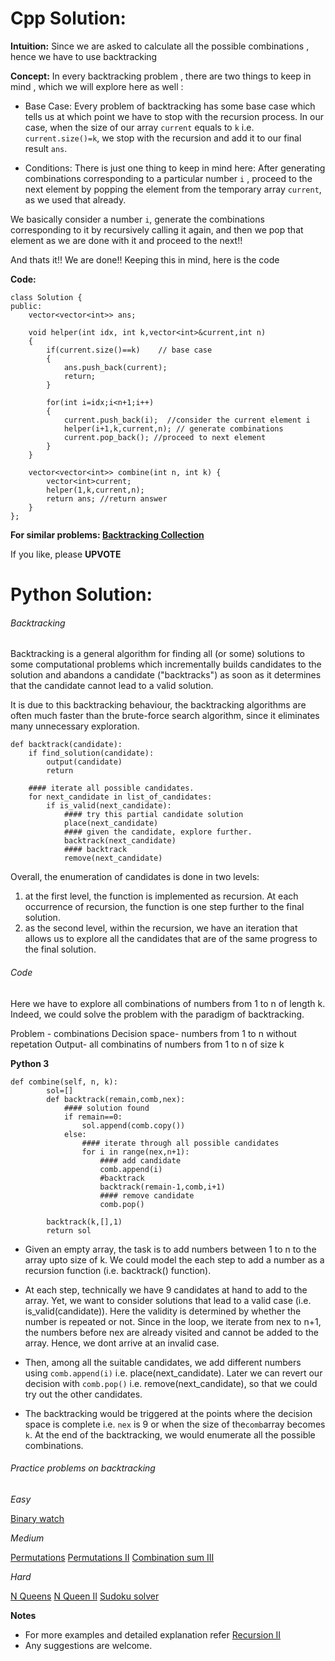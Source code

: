 # Cpp Solution:
**Intuition:** Since we are asked to calculate all the possible combinations , hence we have to use backtracking

**Concept:** In every backtracking problem , there are two things to keep in mind , which we will explore here as well :
*  Base Case: Every problem of backtracking has some base case which tells us at which point we have to stop with the recursion process. In our case, when the size of our array `current` equals to `k` i.e. `current.size()=k`, we stop with the recursion and add it to our final result `ans`.

*   Conditions: There is just one thing to keep in mind here:
   After generating combinations corresponding to a particular number `i` , proceed to the next element by popping the element from the temporary array `current`, as we used that already. 
 
We basically consider a number `i`, generate the combinations corresponding to it by recursively calling it again, and then we pop that element as we are done with it and proceed to the next!!
		
And thats it!! We are done!! Keeping this in mind, here is the code

**Code:**
```
class Solution {
public:
    vector<vector<int>> ans;
    
    void helper(int idx, int k,vector<int>&current,int n)
    {
        if(current.size()==k)    // base case
        {
            ans.push_back(current);
            return;
        }
        
        for(int i=idx;i<n+1;i++)
        {
            current.push_back(i);  //consider the current element i
            helper(i+1,k,current,n); // generate combinations
            current.pop_back(); //proceed to next element
        }
    }
    
    vector<vector<int>> combine(int n, int k) {
        vector<int>current;
        helper(1,k,current,n);
        return ans; //return answer
    }
};
```
**For similar problems: [Backtracking Collection](https://leetcode.com/discuss/interview-question/1141947/backtracking-study-and-analysis)**

If you like, please **UPVOTE**


# Python Solution:
###### Backtracking
Backtracking is a general algorithm for finding all (or some) solutions to some computational problems which incrementally builds candidates to the solution and abandons a candidate ("backtracks") as soon as it determines that the candidate cannot lead to a valid solution. 

It is due to this backtracking behaviour, the backtracking algorithms are often much faster than the brute-force search algorithm, since it eliminates many unnecessary exploration. 

```
def backtrack(candidate):
    if find_solution(candidate):
        output(candidate)
        return
    
    #### iterate all possible candidates.
    for next_candidate in list_of_candidates:
        if is_valid(next_candidate):
            #### try this partial candidate solution
            place(next_candidate)
            #### given the candidate, explore further.
            backtrack(next_candidate)
            #### backtrack
            remove(next_candidate)
```

Overall, the enumeration of candidates is done in two levels: 
1) at the first level, the function is implemented as recursion. At each occurrence of recursion, the function is one step further to the final solution.  
2) as the second level, within the recursion, we have an iteration that allows us to explore all the candidates that are of the same progress to the final solution.  

###### Code
Here we have to explore all combinations of numbers from 1 to n of length k. Indeed, we could solve the problem with the paradigm of backtracking.

Problem - combinations
Decision space- numbers from 1 to n without repetation
Output- all combinatins of numbers from 1 to n of size k

**Python 3**
```
def combine(self, n, k):   
		sol=[]
        def backtrack(remain,comb,nex):
			#### solution found
            if remain==0:
                sol.append(comb.copy())
            else:
				#### iterate through all possible candidates
                for i in range(nex,n+1):
					#### add candidate
                    comb.append(i)
					#backtrack
                    backtrack(remain-1,comb,i+1)
					#### remove candidate
                    comb.pop()
            
        backtrack(k,[],1)
        return sol
```
- Given an empty array, the task is to add numbers between 1 to n to the array upto size of k. We could model the each step to add a number as a recursion function (i.e. backtrack() function).

- At each step, technically we have 9 candidates at hand to add to the array. Yet, we want to consider solutions that lead to a valid case (i.e. is_valid(candidate)). Here the validity is determined by whether the number is repeated or not. Since in the loop, we iterate from nex to n+1, the numbers before nex are already visited and cannot be added to the array. Hence, we dont arrive at an invalid case.

- Then, among all the suitable candidates, we add different numbers using `comb.append(i)` i.e. place(next_candidate). Later we can revert our decision with `comb.pop()` i.e.  remove(next_candidate), so that we could try out the other candidates.

- The backtracking would be triggered at the points where the decision space is complete i.e. `nex` is 9 or when the size of the` comb `array becomes` k`. At the end of the backtracking, we would enumerate all the possible combinations.

###### Practice problems on backtracking
*Easy*

[Binary watch](http://)

*Medium*

[Permutations](http://)
[Permutations II](http://)
[Combination sum III](http://)

*Hard*

[N Queens](http://)
[N Queen II](http://)
[Sudoku solver](http://)

**Notes**
* For more examples and detailed explanation refer [Recursion II](http://)
* Any suggestions are welcome.
